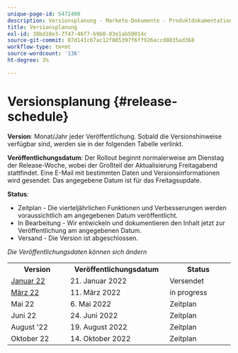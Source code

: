 ```yaml
---
unique-page-id: 5472490
description: Versionsplanung - Marketo-Dokumente - Produktdokumentation
title: Versionsplanung
exl-id: 38bd10e3-7f47-46f7-b9b0-83e1ab50014c
source-git-commit: 07d141c67ac12f865397f6ff926accd8835ad368
workflow-type: tm+mt
source-wordcount: '136'
ht-degree: 3%

---
```


# Versionsplanung {#release-schedule}

**Version**: Monat/Jahr jeder Veröffentlichung. Sobald die Versionshinweise verfügbar sind, werden sie in der folgenden Tabelle verlinkt.

**Veröffentlichungsdatum**: Der Rollout beginnt normalerweise am Dienstag der Release-Woche, wobei der Großteil der Aktualisierung Freitagabend stattfindet. Eine E-Mail mit bestimmten Daten und Versionsinformationen wird gesendet. Das angegebene Datum ist für das Freitagsupdate.

**Status**:

* Zeitplan - Die vierteljährlichen Funktionen und Verbesserungen werden voraussichtlich am angegebenen Datum veröffentlicht.
* In Bearbeitung - Wir entwickeln und dokumentieren den Inhalt jetzt zur Veröffentlichung am angegebenen Datum.
* Versand - Die Version ist abgeschlossen.

_Die Veröffentlichungsdaten können sich ändern_

<table> 
 <colgroup> 
  <col> 
  <col> 
  <col> 
 </colgroup>
 <tbody> 
  <tr> 
   <th width="250px">Version</th>
   <th width="250px">Veröffentlichungsdatum</th>
   <th width="250px">Status</th>
  </tr>
  <tr> 
   <td><a href="/help/marketo/release-notes/previous-releases/2022/release-notes-jan-22.md">Januar 22</a></td>
   <td>21. Januar 2022</td>
   <td>Versendet</td>
  </tr>
  <tr> 
   <td><a href="/help/marketo/release-notes/current.md">März 22</a></td>
   <td>11. März 2022</td>
   <td>in progress</td>
  </tr>
  <tr> 
   <td>Mai 22</td>
   <td>6. Mai 2022</td>
   <td>Zeitplan</td>
  </tr>
  <tr> 
   <td>Juni 22</td>
   <td>24. Juni 2022</td>
   <td>Zeitplan</td>
  </tr>
  <tr> 
   <td>August '22</td>
   <td>19. August 2022</td>
   <td>Zeitplan</td>
  </tr>
  <tr>
   <td>Oktober 22</td>
   <td>14. Oktober 2022</td>
   <td>Zeitplan</td>
  </tr>
 </tbody>
</table>
